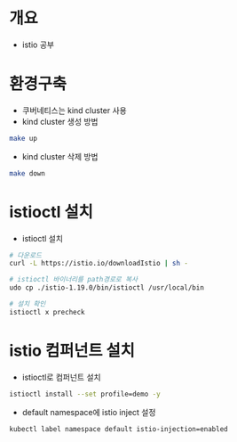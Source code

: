 # 개요
* istio 공부

# 환경구축
* 쿠버네티스는 kind cluster 사용
* kind cluster 생성 방법
```bash
make up
```

* kind cluster 삭제 방법
```bash
make down
```

# istioctl 설치
* istioctl 설치
```bash
# 다운로드
curl -L https://istio.io/downloadIstio | sh -

# istioctl 바이너리를 path경로로 복사
udo cp ./istio-1.19.0/bin/istioctl /usr/local/bin

# 설치 확인
istioctl x precheck
```

# istio 컴퍼넌트 설치
* istioctl로 컴퍼넌트 설치
```bash
istioctl install --set profile=demo -y
```

* default namespace에 istio inject 설정
```bash
kubectl label namespace default istio-injection=enabled
```
